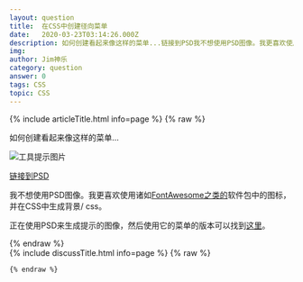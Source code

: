 ```yaml
---
layout: question
title:  在CSS中创建径向菜单
date:   2020-03-23T03:14:26.000Z
description: 如何创建看起来像这样的菜单...链接到PSD我不想使用PSD图像。我更喜欢使用诸如FontAwesome之类的软件包中的图标，并在CSS中生成...
img: 
author: Jim神乐
category: question
answer: 0
tags: CSS
topic: CSS
---
```

<div class="article-root">
  <div class="article">
    {% include articleTitle.html info=page %}
    {% raw %}
    <div class="article-content"><p><font style="vertical-align: inherit;"><font style="vertical-align: inherit;">如何创建看起来像这样的菜单...</font></font></p>

<p><img src="https://www.samyoc.com//uploads/users/24661/images/thumbnails/1584933139592.png" data-src="https://www.samyoc.com//uploads/users/24661/images/1584933139592.png" alt="工具提示图片"></p>

<p><a href="http://dribbble.com/shots/732391-Tooltip-PSD" rel="noreferrer"><font style="vertical-align: inherit;"><font style="vertical-align: inherit;">链接到PSD</font></font></a></p>

<p><font style="vertical-align: inherit;"><font style="vertical-align: inherit;">我不想使用PSD图像。</font><font style="vertical-align: inherit;">我更喜欢使用诸如</font></font><a href="http://fortawesome.github.com/Font-Awesome/" rel="noreferrer"><font style="vertical-align: inherit;"><font style="vertical-align: inherit;">FontAwesome之类的</font></font></a><font style="vertical-align: inherit;"><font style="vertical-align: inherit;">软件包中的图标，</font><font style="vertical-align: inherit;">并在CSS中生成背景/ css。</font></font></p>

<p><font style="vertical-align: inherit;"><font style="vertical-align: inherit;">正在使用PSD来生成提示的图像，然后使用它的菜单的版本可以找到</font></font><a href="http://theearlcarlson.com/experiments/amTooltip/" rel="noreferrer"><font style="vertical-align: inherit;"><font style="vertical-align: inherit;">这里</font></font></a><font style="vertical-align: inherit;"><font style="vertical-align: inherit;">。</font></font></p></div>
    {% endraw %}
  </div>

  <div class="discuss-wrapper">
    {% include discussTitle.html info=page %}
    {% raw %}
    
    {% endraw %}
  </div>
<div>
